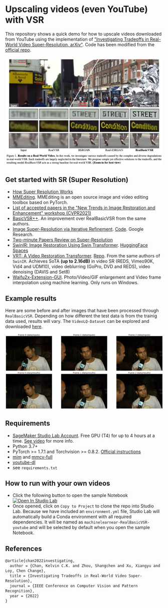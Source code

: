 # Upscaling videos (even YouTube) with VSR

This repository shows a quick demo for how to upscale videos downloaded from YouTube using the implementation of ["Investigating Tradeoffs in Real-World Video Super-Resolution, arXiv"](https://arxiv.org/pdf/2111.12704.pdf). Code has been modified from the [official repo](https://github.com/ckkelvinchan/RealBasicVSR).

![RealBasicVSR-paper](img1.png)

## Get started with SR (Super Resolution)
- [How Super Resolution Works](https://www.youtube.com/watch?v=KULkSwLk62I&ab_channel=LeoIsikdogan)
- [MMEditing](https://github.com/open-mmlab/mmediting). MMEditing is an open source image and video editing toolbox based on PyTorch.
- [List of accepted papers in the "New Trends in Image Restoration and Enhancement" workshop (CVPR2021)](https://openaccess.thecvf.com/CVPR2021_workshops/NTIRE)
- [BasicVSR++](https://ckkelvinchan.github.io/projects/BasicVSR++/). An improvement over RealBasicVSR from the same authors.
- [Image Super-Resolution via Iterative Refinement](https://iterative-refinement.github.io/). [Code](https://github.com/Janspiry/Image-Super-Resolution-via-Iterative-Refinement). Google Research.
- [Two-minute Papers Review on Super-Resolution](https://www.youtube.com/watch?v=WCAF3PNEc_c&ab_channel=TwoMinutePapers)
- [SwinIR: Image Restoration Using Swin Transformer](https://github.com/JingyunLiang/SwinIR). [HuggingFace Spaces](https://huggingface.co/spaces/akhaliq/SwinIR)
- [VRT: A Video Restoration Transformer](https://arxiv.org/pdf/2108.10257.pdf). [Repo](https://github.com/JingyunLiang/VRT). From the same authors of `SwinIR`. Achieves SoTA **(up to 2.16dB)** in video SR (REDS, Vimeo90K, Vid4 and UDM10), video deblurring (GoPro, DVD and REDS), video denoising (DAVIS and Set8)
- [Waifu2x-Extension-GUI](https://github.com/AaronFeng753/Waifu2x-Extension-GUI). Photo/Video/GIF enlargement and Video frame interpolation using machine learning. Only runs on Windows.

## Example results

Here are some before and after images that have been processed through `RealBasicVSR`. Depending on how different the test data is from the trainig data used, results will vary. The `VideoLQ-Dataset` can be explored and downloaded [here](https://github.com/ckkelvinchan/RealBasicVSR/blob/master/README.md#videolq-dataset).

![Arbolada-4K](img2.png)

## Requirements
- [SageMaker Studio Lab Account](https://studiolab.sagemaker.aws/). Free GPU (T4) for up to 4 hours at a time. [See video](https://www.youtube.com/watch?v=FUEIwAsrMP4&ab_channel=machinelearnear) for more info.
- Python 3.7+
- PyTorch >= 1.7.1 and Torchvision >= 0.8.2. [Official instructions](https://pytorch.org/get-started/locally/)
- [mim](https://pypi.org/project/openmim) and [mmcv-full](https://pypi.org/project/mmcv-full/)
- [youtube-dl](https://github.com/ytdl-org/youtube-dl)
- see `requirements.txt` 

## How to run with your own videos

- Click the following button to open the sample Notebook [![Open In Studio Lab](https://studiolab.sagemaker.aws/studiolab.svg)](https://studiolab.sagemaker.aws/import/github/machinelearnear/video-super-resolution-youtube/blob/main/example_w_RealBasicVSR.ipynb)
- Once opened, click on `Copy to Project` to clone the repo into Studio Lab. Because we have included an `environment.yml` file, Studio Lab will automatically build a Conda environment with all required dependencies. It will be named as `machinelearnear-RealBasicVSR-youtube` and will be selected by default when you open the sample Notebook.

## References
```bibtext
@article{chan2022investigating,
  author = {Chan, Kelvin C.K. and Zhou, Shangchen and Xu, Xiangyu and Loy, Chen Change},
  title = {Investigating Tradeoffs in Real-World Video Super-Resolution},
  journal = {IEEE Conference on Computer Vision and Pattern Recognition},
  year = {2022}
}
```
